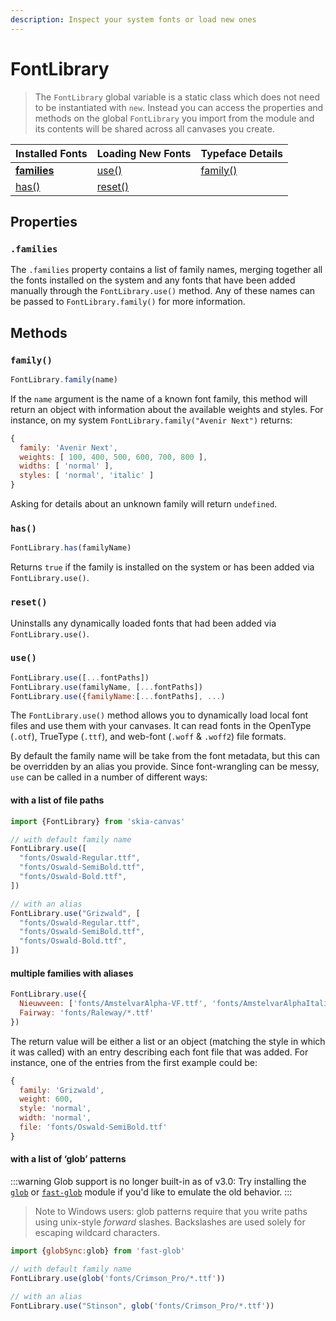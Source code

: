 ```yaml
---
description: Inspect your system fonts or load new ones
---
```

# FontLibrary

> The `FontLibrary` global variable is a static class which does not need to be instantiated with `new`. Instead you can access the properties and methods on the global `FontLibrary` you import from the module and its contents will be shared across all canvases you create.

| Installed Fonts           | Loading New Fonts | Typeface Details  |
| --                        | --                | --                  |
| [**families**](#families) | [use()](#use)     | [family()](#family) |
| [has()](#has)             | [reset()](#reset) |                     |



## Properties

### `.families`

The `.families` property contains a list of family names, merging together all the fonts installed on the system and any fonts that have been added manually through the `FontLibrary.use()` method. Any of these names can be passed to `FontLibrary.family()` for more information.


## Methods

### `family()`
```js returns="{family, weights, widths, styles}"
FontLibrary.family(name)
```

If the `name` argument is the name of a known font family, this method will return an object with information about the available weights and styles. For instance, on my system `FontLibrary.family("Avenir Next")` returns:
```js
{
  family: 'Avenir Next',
  weights: [ 100, 400, 500, 600, 700, 800 ],
  widths: [ 'normal' ],
  styles: [ 'normal', 'italic' ]
}
```

Asking for details about an unknown family will return `undefined`.

### `has()`
```js
FontLibrary.has(familyName)
```

Returns `true` if the family is installed on the system or has been added via `FontLibrary.use()`.

### `reset()`

Uninstalls any dynamically loaded fonts that had been added via `FontLibrary.use()`.

### `use()`
```js returns="{family, weight, style, width, file}[]"
FontLibrary.use([...fontPaths])
FontLibrary.use(familyName, [...fontPaths])
FontLibrary.use({familyName:[...fontPaths], ...)
```

The `FontLibrary.use()` method allows you to dynamically load local font files and use them with your canvases. It can read fonts in the OpenType (`.otf`), TrueType (`.ttf`), and web-font (`.woff` & `.woff2`) file formats.


By default the family name will be take from the font metadata, but this can be overridden by an alias you provide. Since font-wrangling can be messy, `use` can be called in a number of different ways:

#### with a list of file paths
```js
import {FontLibrary} from 'skia-canvas'

// with default family name
FontLibrary.use([
  "fonts/Oswald-Regular.ttf",
  "fonts/Oswald-SemiBold.ttf",
  "fonts/Oswald-Bold.ttf",
])

// with an alias
FontLibrary.use("Grizwald", [
  "fonts/Oswald-Regular.ttf",
  "fonts/Oswald-SemiBold.ttf",
  "fonts/Oswald-Bold.ttf",
])
```

#### multiple families with aliases
```js
FontLibrary.use({
  Nieuwveen: ['fonts/AmstelvarAlpha-VF.ttf', 'fonts/AmstelvarAlphaItalic-VF.ttf'],
  Fairway: 'fonts/Raleway/*.ttf'
})
```

The return value will be either a list or an object (matching the style in which it was called) with an entry describing each font file that was added. For instance, one of the entries from the first example could be:
```js
{
  family: 'Grizwald',
  weight: 600,
  style: 'normal',
  width: 'normal',
  file: 'fonts/Oswald-SemiBold.ttf'
}
```

#### with a list of ‘glob’ patterns

:::warning
Glob support is no longer built-in as of v3.0: Try installing the [`glob`][glob] or [`fast-glob`][fastglob] module if you'd like to emulate the old behavior.
:::

> Note to Windows users: glob patterns require that you write paths using unix-style _forward_ slashes. Backslashes are used solely for escaping wildcard characters.

```js
import {globSync:glob} from 'fast-glob'

// with default family name
FontLibrary.use(glob('fonts/Crimson_Pro/*.ttf'))

// with an alias
FontLibrary.use("Stinson", glob('fonts/Crimson_Pro/*.ttf'))
```


<!-- references_begin -->
[glob]: https://www.npmjs.com/package/glob
[fastglob]: https://www.npmjs.com/package/fast-glob
<!-- references_end -->
